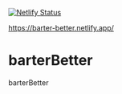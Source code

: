[![Netlify Status](https://api.netlify.com/api/v1/badges/6f2318a1-9856-4f42-a8f1-d7e9b7eda6f0/deploy-status)](https://app.netlify.com/sites/barter-better/deploys)

https://barter-better.netlify.app/

# barterBetter
barterBetter
